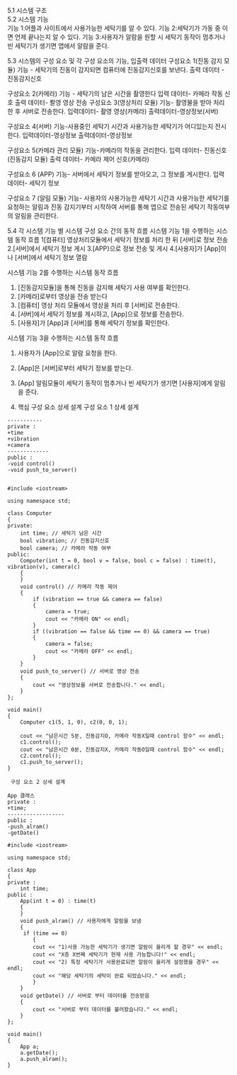 5.1 시스템 구조<br>
5.2 시스템 기능<br>
기능 1:어플과 사이트에서 사용가능한 세탁기를 알 수 있다.
기능 2:세탁기가 가동 중 이면 언제 끝나는지 알 수 있다.
기능 3:사용자가 알람을 원할 시 세탁기 동작이 멈추거나 빈 세탁기가 생기면 앱에서 알람을 준다.

5.3 시스템의 구성 요소 및 각 구성 요소의 기능, 입출력 데이터
구성요소 1(진동 감지 모듈)
기능 - 세탁기의 진동이 감지되면 컴퓨터에 진동감지신호를 보낸다.
출력 데이터 - 진동감지신호

구성요소 2(카메라)
기능 - 세탁기의 남은 시간을 촬영한다
입력 데이터- 카메라 작동 신호
출력 데이터- 퐐영 영상 전송
구성요소 3(영상처리 모듈)
기능- 촬영물을 받아 처리한 후 서버로 전송한다.
입력데이터- 촬영 영상(카메라)
출력데이터-영상정보(서버)

구성요소 4(서버)
기능-사용중인 세탁기 시간과 사용가능한 세탁기가 어디있는지 전시한다.
입력데이터-영상정보
출력데이터-영상정보

구성요소 5(카메라 관리 모듈)
기능-카메라의 작동을 관리한다.
입력 데이터- 진동신호(진동감지 모듈)
출력 데이터- 카메라 제어 신호(카메라)

구성요소 6 (APP)
기능- 서버에서 세탁기 정보를 받아오고, 그 정보를 게시한다.
입력 데이터- 세탁기 정보

구성요소 7 (알림 모듈)
기능- 사용자의 사용가능한 세탁기 시간과 사용가능한 세탁기를 요청하는 알림과 
진동 감지기부터 시작하여 서버를 통해 앱으로 전송된 세탁기 작동여부의 알림을
관리한다.

5.4 각 시스템 기능 별 시스템 구성 요소 간의 동작 흐름
시스템 기능 1을 수행하는 시스템 동작 흐름
1[컴퓨터] 영상처리모듈에서 세탁기 정보를 처리 한 뒤 [서버]로 정보 전송
2.[서버]에서 세탁기 정보 게시
3.[APP}으로 정보 전송 및 게시
4.[사용자]가 [App]이나 [서버]에서 세탁기 정보 열람




시스템 기능 2를 수행하는 시스템 동작 흐름
 1. [진동감지모듈]을 통해 진동을 감지해 세탁기 사용 여부를 확인한다.
 2. [카메라]로부터 영상을 전송 받는다
 3. [컴퓨터] 영상 처리 모듈에서 영상을 처리 후 [서버]로 전송한다.
 4. [서버]에서 세탁기 정보를 게시하고, [App]으로 정보를 전송한다.
 5. [사용자]가 [App]과 [서버]를 통해 세탁기 정보를 확인한다.


시스템 기능 3을 수행하는 시스템 동작 흐름
 1. 사용자가 [App]으로 알람 요청을 한다.
 2. [App]은 [서버]로부터 세탁기 정보를 받는다.
 3. [App] 알림모듈이 세탁기 동작이 멈추거나 빈 세탁기가 생기면 [사용자]에게 알림을 준다.




6. 핵심 구성 요소 상세 설계
 구성 요소 1 상세 설계

```Computer 클래스
-----------
private :
+time
+vibration
+camera
-------------
public :
-void control()
-void push_to_server()


#include <iostream>

using namespace std;

class Computer
{
private:
	int time; // 세탁기 남은 시간
	bool vibration; // 진동감지신호
	bool camera; // 카메라 작동 여부
public:
	Computer(int t = 0, bool v = false, bool c = false) : time(t), vibration(v), camera(c)
	{
	}
	void control() // 카메라 작동 제어
	{
		if (vibration == true && camera == false)
		{
			camera = true;
			cout << "카메라 ON" << endl;
		}
		if ((vibration == false && time == 0) && camera == true)
		{
			camera = false;
			cout << "카메라 OFF" << endl;
		}
	}
	void push_to_server() // 서버로 영상 전송
	{
		cout << "영상정보를 서버로 전송합니다." << endl;
	}
};

void main()
{
	Computer c1(5, 1, 0), c2(0, 0, 1);

	cout << "남은시간 5분, 진동감지O, 카메라 작동X일때 control 함수" << endl;
	c1.control();
	cout << "남은시간 0분, 진동감지X, 카메라 작동O일때 control 함수" << endl;
	c2.control();
	c1.push_to_server();
}

 구성 요소 2 상세 설계

App 클래스
private :
+time;
------------------
public :
-push_alram()
-getDate()

#include <iostream>

using namespace std;

class App
{
private :
	int time;
public :
	App(int t = 0) : time(t)
	{
	}
	void push_alram() // 사용자에게 알람을 보냄
	{
	 if (time == 0)
		{
		cout << "1)사용 가능한 세탁기가 생기면 알람이 울리게 할 경우" << endl;
		cout << "X층 X번째 세탁기가 현재 사용 가능합니다!" << endl;
		cout << "2) 특정 세탁기가 사용완료되면 알람이 울리게 설정했을 경우" << endl;
		cout << "해당 세탁기의 세탁이 완료 되었습니다." << endl;
		}
	}
	void getDate() // 서버로 부터 데이터를 전송받음
	{
		cout << "서버로 부터 데이터를 불러왔습니다." << endl;
	}
};

void main()
{
	App a;
	a.getDate();
	a.push_alram();
}

```


